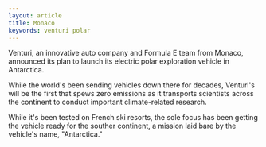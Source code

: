 ```yaml
---
layout: article
title: Monaco
keywords: venturi polar
---
```


Venturi, an innovative auto company and Formula E team from Monaco, announced its plan to launch its electric polar exploration vehicle in Antarctica.

While the world's been sending vehicles down there for decades, Venturi's will be the first that spews zero emissions as it transports scientists across the continent to conduct important climate-related research.

While it's been tested on French ski resorts, the sole focus has been getting the vehicle ready for the souther continent, a mission laid bare by the vehicle's name, "Antarctica."
